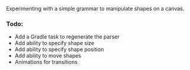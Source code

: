 Experimenting with a simple grammar to manipulate shapes on a canvas.

### Todo:
 - Add a Gradle task to regenerate the parser
 - Add ability to specify shape size
 - Add ability to specify shape position
 - Add ability to move shapes
 - Animations for transitions